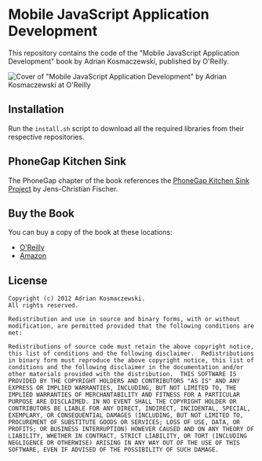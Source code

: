 Mobile JavaScript Application Development
=========================================

This repository contains the code of the "Mobile JavaScript Application
Development" book by Adrian Kosmaczewski, published by O'Reilly.

![Cover of "Mobile JavaScript Application Development" by Adrian Kosmaczewski at O'Reilly](http://akamaicovers.oreilly.com/images/0636920025252/lrg.jpg "Cover of the book")

Installation
------------

Run the `install.sh` script to download all the required libraries from
their respective repositories.

PhoneGap Kitchen Sink
---------------------

The PhoneGap chapter of the book references the [PhoneGap Kitchen Sink
Project][3] by Jens-Christian Fischer.

Buy the Book
------------

You can buy a copy of the book at these locations:

- [O'Reilly][1]
- [Amazon][2]

License
-------

    Copyright (c) 2012 Adrian Kosmaczewski. 
    All rights reserved.

    Redistribution and use in source and binary forms, with or without
    modification, are permitted provided that the following conditions are
    met:

    Redistributions of source code must retain the above copyright notice,
    this list of conditions and the following disclaimer.  Redistributions
    in binary form must reproduce the above copyright notice, this list of
    conditions and the following disclaimer in the documentation and/or
    other materials provided with the distribution.  THIS SOFTWARE IS
    PROVIDED BY THE COPYRIGHT HOLDERS AND CONTRIBUTORS "AS IS" AND ANY
    EXPRESS OR IMPLIED WARRANTIES, INCLUDING, BUT NOT LIMITED TO, THE
    IMPLIED WARRANTIES OF MERCHANTABILITY AND FITNESS FOR A PARTICULAR
    PURPOSE ARE DISCLAIMED. IN NO EVENT SHALL THE COPYRIGHT HOLDER OR
    CONTRIBUTORS BE LIABLE FOR ANY DIRECT, INDIRECT, INCIDENTAL, SPECIAL,
    EXEMPLARY, OR CONSEQUENTIAL DAMAGES (INCLUDING, BUT NOT LIMITED TO,
    PROCUREMENT OF SUBSTITUTE GOODS OR SERVICES; LOSS OF USE, DATA, OR
    PROFITS; OR BUSINESS INTERRUPTION) HOWEVER CAUSED AND ON ANY THEORY OF
    LIABILITY, WHETHER IN CONTRACT, STRICT LIABILITY, OR TORT (INCLUDING
    NEGLIGENCE OR OTHERWISE) ARISING IN ANY WAY OUT OF THE USE OF THIS
    SOFTWARE, EVEN IF ADVISED OF THE POSSIBILITY OF SUCH DAMAGE.

[1]:http://shop.oreilly.com/product/0636920025252.do
[2]:http://www.amazon.com/Mobile-JavaScript-Application-Development-Kosmaczewski/dp/1449327850
[3]:https://github.com/jcfischer/pgkitchensink

